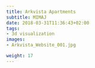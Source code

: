 ```yaml
---
title: Arkvista Apartments
subtitle: MIMAJ
date: 2018-03-31T11:36:43+02:00
tags:
- 3d visualization
images:
- Arkvista_Website_001.jpg

weight: 17
---
```



